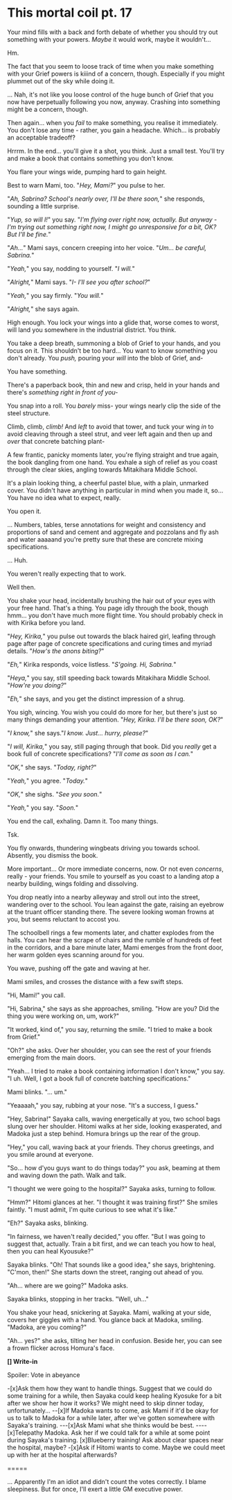 # This mortal coil pt. 17

Your mind fills with a back and forth debate of whether you should try out something with your powers. *Maybe* it would work, maybe it wouldn't...

Hm.

The fact that you seem to loose track of time when you make something with your Grief powers is kiiind of a concern, though. Especially if you might plummet out of the sky while doing it.

... Nah, it's not like you loose control of the huge bunch of Grief that you now have perpetually following you now, anyway. Crashing into something might be a concern, though.

Then again... when you *fail* to make something, you realise it immediately. You don't lose any time - rather, you gain a headache. Which... is probably an acceptable tradeoff?

Hrrrm. In the end... you'll give it a shot, you think. Just a small test. You'll try and make a book that contains something you don't know.

You flare your wings wide, pumping hard to gain height.

Best to warn Mami, too. "*Hey, Mami?*" you pulse to her.

"*Ah, Sabrina? School's nearly over, I'll be there soon,*" she responds, sounding a little surprise.

"*Yup, so will I!*" you say. "*I'm flying over right now, actually. But anyway - I'm trying out something right now, I might go unresponsive for a bit, OK? But I'll be fine.*"

"*Ah...*" Mami says, concern creeping into her voice. "*Um... be careful, Sabrina.*"

"*Yeah,*" you say, nodding to yourself. "*I will.*"

"*Alright,*" Mami says. "*I- I'll see you after school?*"

"*Yeah,*" you say firmly. "*You will.*"

"*Alright,*" she says again.

High enough. You lock your wings into a glide that, worse comes to worst, will land you somewhere in the industrial district. You think.

You take a deep breath, summoning a blob of Grief to your hands, and you focus on it. This shouldn't be too hard... You want to know something you don't already. You *push,* pouring your *will* into the blob of Grief, and-

You have something.

There's a paperback book, thin and new and crisp, held in your hands and there's *something right in front of you-*

You snap into a roll. You *barely* miss- your wings nearly clip the side of the steel structure.

Climb, climb, *climb!* And *left* to avoid that tower, and tuck your wing *in* to avoid cleaving through a steel strut, and veer left again and then up and *over* that concrete batching plant-

A few frantic, panicky moments later, you're flying straight and true again, the book dangling from one hand. You exhale a sigh of relief as you coast through the clear skies, angling towards Mitakihara Middle School.

It's a plain looking thing, a cheerful pastel blue, with a plain, unmarked cover. You didn't have anything in particular in mind when you made it, so... You have no idea what to expect, really.

You open it.

... Numbers, tables, terse annotations for weight and consistency and proportions of sand and cement and aggregate and pozzolans and fly ash and water aaaaand you're pretty sure that these are concrete mixing specifications.

... Huh.

You weren't really expecting that to work.

Well then.

You shake your head, incidentally brushing the hair out of your eyes with your free hand. That's a thing. You page idly through the book, though hmm... you don't have much more flight time. You should probably check in with Kirika before you land.

"*Hey, Kirika,*" you pulse out towards the black haired girl, leafing through page after page of concrete specifications and curing times and myriad details. "*How's the anons biting?*"

"*Eh,*" Kirika responds, voice listless. "*S'going. Hi, Sabrina.*"

"*Heya,*" you say, still speeding back towards Mitakihara Middle School. "*How're you doing?*"

"*Eh,*" she says, and you get the distinct impression of a shrug.

You sigh, wincing. You wish you could do more for her, but there's just so many things demanding your attention. "*Hey, Kirika. I'll be there soon, OK?*"

"*I know,*" she says."*I know. Just... hurry, please?*"

"*I will, Kirika,*" you say, still paging through that book. Did you *really* get a book full of concrete specifications? "*I'll come as soon as I can.*"

"*OK,*" she says. "*Today, right?*"

"*Yeah,*" you agree. "*Today.*"

"*OK,*" she sighs. "*See you soon.*"

"*Yeah,*" you say. "*Soon.*"

You end the call, exhaling. Damn it. Too many things.

Tsk.

You fly onwards, thundering wingbeats driving you towards school. Absently, you dismiss the book.

More important... Or more immediate concerns, now. Or not even *concerns*, really - your friends. You smile to yourself as you coast to a landing atop a nearby building, wings folding and dissolving.

You drop neatly into a nearby alleyway and stroll out into the street, wandering over to the school. You lean against the gate, raising an eyebrow at the truant officer standing there. The severe looking woman frowns at you, but seems reluctant to accost you.

The schoolbell rings a few moments later, and chatter explodes from the halls. You can hear the scrape of chairs and the rumble of hundreds of feet in the corridors, and a bare minute later, Mami emerges from the front door, her warm golden eyes scanning around for you.

You wave, pushing off the gate and waving at her.

Mami smiles, and crosses the distance with a few swift steps.

"Hi, Mami!" you call.

"Hi, Sabrina," she says as she approaches, smiling. "How are you? Did the thing you were working on, um, work?"

"It worked, kind of," you say, returning the smile. "I tried to make a book from Grief."

"Oh?" she asks. Over her shoulder, you can see the rest of your friends emerging from the main doors.

"Yeah... I tried to make a book containing information I don't know," you say. "I uh. Well, I got a book full of concrete batching specifications."

Mami blinks. "... um."

"Yeaaaah," you say, rubbing at your nose. "It's a success, I guess."

"Hey, Sabrina!" Sayaka calls, waving energetically at you, two school bags slung over her shoulder. Hitomi walks at her side, looking exasperated, and Madoka just a step behind. Homura brings up the rear of the group.

"Hey," you call, waving back at your friends. They chorus greetings, and you smile around at everyone.

"So... how d'you guys want to do things today?" you ask, beaming at them and waving down the path. Walk and talk.

"I thought we were going to the hospital?" Sayaka asks, turning to follow.

"Hmm?" Hitomi glances at her. "I thought it was training first?" She smiles faintly. "I must admit, I'm quite curious to see what it's like."

"Eh?" Sayaka asks, blinking.

"In fairness, we haven't really decided," you offer. "But I was going to suggest that, actually. Train a bit first, and we can teach you how to heal, then you can heal Kyousuke?"

Sayaka blinks. "Oh! That sounds like a good idea," she says, brightening. "C'mon, then!" She starts down the street, ranging out ahead of you.

"Ah... where are we going?" Madoka asks.

Sayaka blinks, stopping in her tracks. "Well, uh..."

You shake your head, snickering at Sayaka. Mami, walking at your side, covers her giggles with a hand. You glance back at Madoka, smiling. "Madoka, are you coming?"

"Ah... yes?" she asks, tilting her head in confusion. Beside her, you can see a frown flicker across Homura's face.

**\[] Write-in**

Spoiler: Vote in abeyance

\-\[x]Ask them how they want to handle things. Suggest that we could do some training for a while, then Sayaka could keep healing Kyosuke for a bit after we show her how it works? We might need to skip dinner today, unfortunately...
\--\[x]If Madoka wants to come, ask Mami if it'd be okay for us to talk to Madoka for a while later, after we've gotten somewhere with Sayaka's training.
\---\[x]Ask Mami what she thinks would be best.
\----\[x]Telepathy Madoka. Ask her if we could talk for a while at some point during Sayaka's training.
\[x]Blueberry training! Ask about clear spaces near the hospital, maybe?
\-\[x]Ask if Hitomi wants to come. Maybe we could meet up with her at the hospital afterwards?

\=====​

... Apparently I'm an idiot and didn't count the votes correctly. I blame sleepiness. But for once, I'll exert a little GM executive power.
